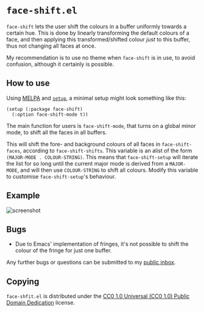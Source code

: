`face-shift.el`
===============

`face-shift` lets the user shift the colours in a buffer uniformly
towards a certain hue. This is done by linearly transforming the default
colours of a face, and then applying this transformed/shifted colour
_just_ to this buffer, thus not changing all faces at once.

My recommendation is to use no theme when `face-shift` is in use, to
avoid confusion, although it certainly is possible.

How to use
----------

Using [MELPA][melpa] and [`setup`][setup], a minimal setup might look
something like this:

	(setup (:package face-shift)
	  (:option face-shift-mode t))

The main function for users is `face-shift-mode`, that turns on a global
minor mode, to shift all the faces in all buffers.

This will shift the fore- and background colours of all faces in
`face-shift-faces`, according to `face-shift-shifts`. This variable is
an alist of the form `(MAJOR-MODE . COLOUR-STRING)`. This means that
`face-shift-setup` will iterate the list for so long until the current
major mode is derived from a `MAJOR-MODE`, and will then use
`COLOUR-STRING` to shift all colours. Modify this variable to customise
`face-shift-setup`'s behaviour.

Example
-------

![screenshot]

Bugs
----

- Due to Emacs' implementation of fringes, it's not possible to shift
  the colour of the fringe for just one buffer.

Any further bugs or questions can be submitted to my [public inbox][mailing list].

Copying
-------

`face-shfit.el` is distributed under the [CC0 1.0 Universal (CC0 1.0) Public
Domain Dedication][cc0] license.

[melpa]: https://melpa.org/#/face-shift
[setup]: http://elpa.gnu.org/packages/setup.html
[screenshot]: https://files.catbox.moe/1tuaic.png
[mailing list]: https://lists.sr.ht/~pkal/public-inbox
[cc0]: https://creativecommons.org/publicdomain/zero/1.0/deed
